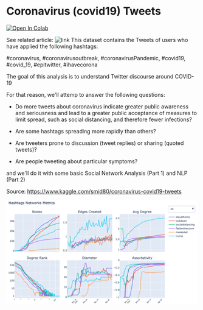 # Coronavirus (covid19) Tweets 


[![Open In Colab](https://colab.research.google.com/assets/colab-badge.svg)](https://colab.research.google.com/drive/1b7I5pXqaOND4YPOUdclmYbFu7hg8_4JW)

See related article: ![link](https://towardsdatascience.com/mining-twitter-discourse-on-covid19-a2b6df66daee)
This dataset contains the Tweets of users who have applied the following hashtags:

#coronavirus, #coronavirusoutbreak, #coronavirusPandemic, #covid19, #covid_19, #epitwitter, #ihavecorona

The goal of this analysis is to understand Twitter discourse around COVID-19

For that reason, we'll attemp to answer the following questions:

- Do more tweets about coronavirus indicate greater public awareness and seriousness and lead to a greater public acceptance of measures to limit spread, such as social distancing, and therefore fewer infections?

- Are some hashtags spreading more rapidly than others?

- Are tweeters prone to discussion (tweet replies) or sharing (quoted tweets)?

- Are people tweeting about particular symptoms?


and we'll do it with some basic Social Network Analysis (Part 1) and NLP (Part 2)

Source: https://www.kaggle.com/smid80/coronavirus-covid19-tweets

![](img/metrics.png)
